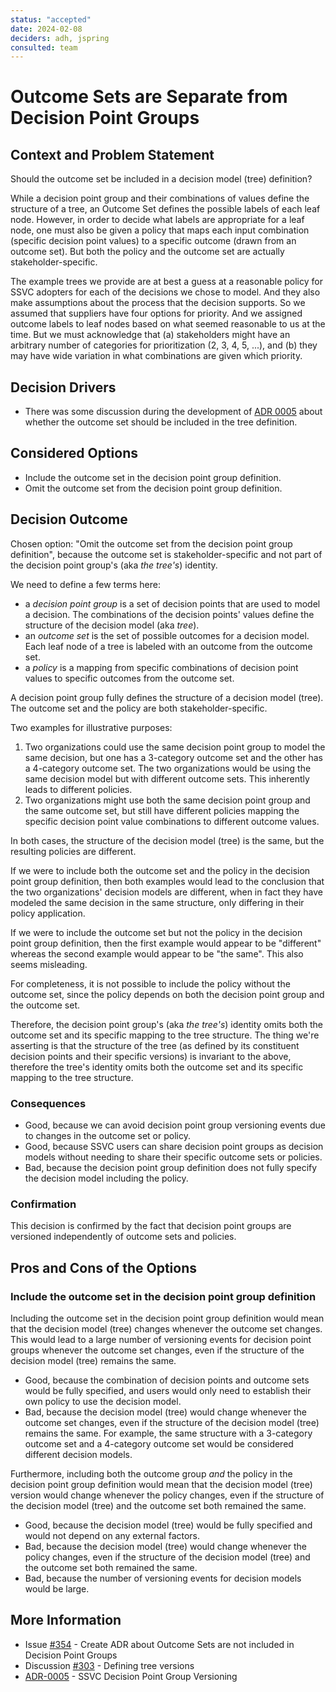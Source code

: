 ```yaml
---
status: "accepted"
date: 2024-02-08
deciders: adh, jspring
consulted: team
---
```

# Outcome Sets are Separate from Decision Point Groups

## Context and Problem Statement

Should the outcome set be included in a decision model (tree) definition?

While a decision point group and their combinations of values define the structure of a tree, an Outcome Set defines
the possible labels of each leaf node. However, in order to decide what labels are appropriate for a leaf node, one
must also be given a policy that maps each input combination (specific decision point values) to a specific outcome
(drawn from an outcome set). But both the policy and the outcome set are actually stakeholder-specific.

The example trees we provide are at best a guess at a reasonable policy for SSVC adopters for each of the decisions we
chose to model. And they also make assumptions about the process that the decision supports. So we assumed that
suppliers have four options for priority. And we assigned outcome labels to leaf nodes based on what seemed reasonable
to us at the time. But we must acknowledge that (a) stakeholders might have an arbitrary number of categories for
prioritization (2, 3, 4, 5, ...), and (b) they may have wide variation in what combinations are given which priority.

## Decision Drivers

- There was some discussion during the development of [ADR 0005](0005-ssvc-decision-point-group-versioning.md) about
  whether the outcome set should be included in the tree definition.

## Considered Options

- Include the outcome set in the decision point group definition.
- Omit the outcome set from the decision point group definition.

## Decision Outcome

Chosen option: "Omit the outcome set from the decision point group definition", because the outcome set is
stakeholder-specific and not part of the decision point group's (aka *the tree's*) identity.

We need to define a few terms here:

- a *decision point group* is a set of decision points that are used to model a decision. The combinations of the decision
  points' values define the structure of the decision model (aka *tree*).
- an *outcome set* is the set of possible outcomes for a decision model. Each leaf node of a tree is labeled with an
  outcome from the outcome set.
- a *policy* is a mapping from specific combinations of decision point values to specific outcomes from the outcome set.

A decision point group fully defines the structure of a decision model (tree). The outcome set and the policy are
both stakeholder-specific.

Two examples for illustrative purposes:

1. Two organizations could use the same decision point group to model the same decision, but
   one has a 3-category outcome set and the other has a 4-category outcome set. The two organizations would be using the
   same decision model but with different outcome sets. This inherently leads to different policies.
2. Two organizations might use both the same decision point group and the same outcome set, but still have different
   policies mapping the specific decision point value combinations to different outcome values.

In both cases, the structure of the decision model (tree) is the same, but the resulting policies are different.

If we were to include both the outcome set and the policy in the decision point group definition, then both examples
would lead to the conclusion that the two organizations' decision models are different, when in fact they have modeled
the same decision in the same structure, only differing in their policy application.

If we were to include the outcome set but not the policy in the decision point group definition, then the first example
would appear to be "different" whereas the second example would appear to be "the same". This also seems misleading.

For completeness, it is not possible to include the policy without the outcome set, since the policy depends on both
the decision point group and the outcome set.

Therefore, the decision point group's (aka *the tree's*) identity omits both the outcome set and its specific mapping to
the tree structure. The thing we're asserting is that the structure of the tree (as defined by its constituent decision
points and their specific versions) is invariant to the above, therefore the tree's identity omits both the outcome set
and its specific mapping to the tree structure.

### Consequences

- Good, because we can avoid decision point group versioning events due to changes in the outcome set or policy.
- Good, because SSVC users can share decision point groups as decision models without needing to share their specific
  outcome sets or policies.
- Bad, because the decision point group definition does not fully specify the decision model including the policy.

### Confirmation

This decision is confirmed by the fact that decision point groups are versioned independently of outcome sets and policies.

## Pros and Cons of the Options

### Include the outcome set in the decision point group definition

Including the outcome set in the decision point group definition would mean that the decision model (tree) changes
whenever the outcome set changes. This would lead to a large number of versioning events for decision point groups
whenever the outcome set changes, even if the structure of the decision model (tree) remains the same.

- Good, because the combination of decision points and outcome sets would be fully specified, and users would only
  need to establish their own policy to use the decision model.
- Bad, because the decision model (tree) would change whenever the outcome set changes, even if the structure of the
  decision model (tree) remains the same. For example, the same structure with a 3-category outcome set and a 4-category
  outcome set would be considered different decision models.

Furthermore, including both the outcome group *and* the policy in the decision point group definition would mean that the
decision model (tree) version would change whenever the policy changes, even if the structure of the decision model (tree) and
the outcome set both remained the same.

- Good, because the decision model (tree) would be fully specified and would not depend on any external factors.
- Bad, because the decision model (tree) would change whenever the policy changes, even if the structure of the
  decision model (tree) and the outcome set both remained the same.
- Bad, because the number of versioning events for decision models would be large.

## More Information

- Issue [#354](https://github.com/CERTCC/SSVC/issues/354) - Create ADR about Outcome Sets are not included in Decision Point Groups
- Discussion [#303](https://github.com/CERTCC/SSVC/discussions/303#discussioncomment-6926935) - Defining tree versions
- [ADR-0005](0005-ssvc-decision-point-group-versioning.md) - SSVC Decision Point Group Versioning
